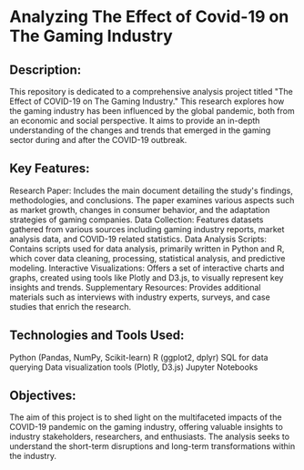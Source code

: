 # Analyzing The Effect of Covid-19 on The Gaming Industry	

## Description:

This repository is dedicated to a comprehensive analysis project titled "The Effect of COVID-19 on The Gaming Industry." This research explores how the gaming industry has been influenced by the global pandemic, both from an economic and social perspective. It aims to provide an in-depth understanding of the changes and trends that emerged in the gaming sector during and after the COVID-19 outbreak.

## Key Features:

Research Paper: Includes the main document detailing the study's findings, methodologies, and conclusions. The paper examines various aspects such as market growth, changes in consumer behavior, and the adaptation strategies of gaming companies.
Data Collection: Features datasets gathered from various sources including gaming industry reports, market analysis data, and COVID-19 related statistics.
Data Analysis Scripts: Contains scripts used for data analysis, primarily written in Python and R, which cover data cleaning, processing, statistical analysis, and predictive modeling.
Interactive Visualizations: Offers a set of interactive charts and graphs, created using tools like Plotly and D3.js, to visually represent key insights and trends.
Supplementary Resources: Provides additional materials such as interviews with industry experts, surveys, and case studies that enrich the research.

## Technologies and Tools Used:

Python (Pandas, NumPy, Scikit-learn)
R (ggplot2, dplyr)
SQL for data querying
Data visualization tools (Plotly, D3.js)
Jupyter Notebooks


## Objectives:

The aim of this project is to shed light on the multifaceted impacts of the COVID-19 pandemic on the gaming industry, offering valuable insights to industry stakeholders, researchers, and enthusiasts. The analysis seeks to understand the short-term disruptions and long-term transformations within the industry.
